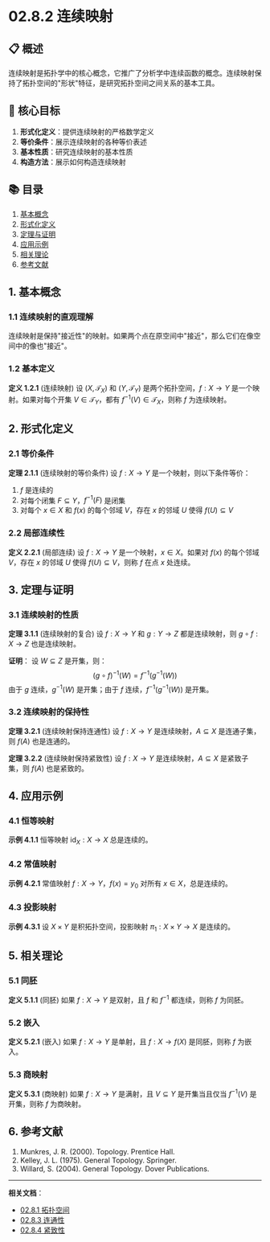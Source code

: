 # 02.8.2 连续映射

## 📋 概述

连续映射是拓扑学中的核心概念，它推广了分析学中连续函数的概念。连续映射保持了拓扑空间的"形状"特征，是研究拓扑空间之间关系的基本工具。

## 🎯 核心目标

1. **形式化定义**：提供连续映射的严格数学定义
2. **等价条件**：展示连续映射的各种等价表述
3. **基本性质**：研究连续映射的基本性质
4. **构造方法**：展示如何构造连续映射

## 📚 目录

1. [基本概念](#1-基本概念)
2. [形式化定义](#2-形式化定义)
3. [定理与证明](#3-定理与证明)
4. [应用示例](#4-应用示例)
5. [相关理论](#5-相关理论)
6. [参考文献](#6-参考文献)

## 1. 基本概念

### 1.1 连续映射的直观理解

连续映射是保持"接近性"的映射。如果两个点在原空间中"接近"，那么它们在像空间中的像也"接近"。

### 1.2 基本定义

**定义 1.2.1** (连续映射)
设 $(X, \mathcal{T}_X)$ 和 $(Y, \mathcal{T}_Y)$ 是两个拓扑空间，$f: X \to Y$ 是一个映射。如果对每个开集 $V \in \mathcal{T}_Y$，都有 $f^{-1}(V) \in \mathcal{T}_X$，则称 $f$ 为连续映射。

## 2. 形式化定义

### 2.1 等价条件

**定理 2.1.1** (连续映射的等价条件)
设 $f: X \to Y$ 是一个映射，则以下条件等价：

1. $f$ 是连续的
2. 对每个闭集 $F \subseteq Y$，$f^{-1}(F)$ 是闭集
3. 对每个 $x \in X$ 和 $f(x)$ 的每个邻域 $V$，存在 $x$ 的邻域 $U$ 使得 $f(U) \subseteq V$

### 2.2 局部连续性

**定义 2.2.1** (局部连续)
设 $f: X \to Y$ 是一个映射，$x \in X$。如果对 $f(x)$ 的每个邻域 $V$，存在 $x$ 的邻域 $U$ 使得 $f(U) \subseteq V$，则称 $f$ 在点 $x$ 处连续。

## 3. 定理与证明

### 3.1 连续映射的性质

**定理 3.1.1** (连续映射的复合)
设 $f: X \to Y$ 和 $g: Y \to Z$ 都是连续映射，则 $g \circ f: X \to Z$ 也是连续映射。

**证明**：
设 $W \subseteq Z$ 是开集，则：
$$(g \circ f)^{-1}(W) = f^{-1}(g^{-1}(W))$$
由于 $g$ 连续，$g^{-1}(W)$ 是开集；由于 $f$ 连续，$f^{-1}(g^{-1}(W))$ 是开集。

### 3.2 连续映射的保持性

**定理 3.2.1** (连续映射保持连通性)
设 $f: X \to Y$ 是连续映射，$A \subseteq X$ 是连通子集，则 $f(A)$ 也是连通的。

**定理 3.2.2** (连续映射保持紧致性)
设 $f: X \to Y$ 是连续映射，$A \subseteq X$ 是紧致子集，则 $f(A)$ 也是紧致的。

## 4. 应用示例

### 4.1 恒等映射

**示例 4.1.1**
恒等映射 $\text{id}_X: X \to X$ 总是连续的。

### 4.2 常值映射

**示例 4.2.1**
常值映射 $f: X \to Y$，$f(x) = y_0$ 对所有 $x \in X$，总是连续的。

### 4.3 投影映射

**示例 4.3.1**
设 $X \times Y$ 是积拓扑空间，投影映射 $\pi_1: X \times Y \to X$ 是连续的。

## 5. 相关理论

### 5.1 同胚

**定义 5.1.1** (同胚)
如果 $f: X \to Y$ 是双射，且 $f$ 和 $f^{-1}$ 都连续，则称 $f$ 为同胚。

### 5.2 嵌入

**定义 5.2.1** (嵌入)
如果 $f: X \to Y$ 是单射，且 $f: X \to f(X)$ 是同胚，则称 $f$ 为嵌入。

### 5.3 商映射

**定义 5.3.1** (商映射)
如果 $f: X \to Y$ 是满射，且 $V \subseteq Y$ 是开集当且仅当 $f^{-1}(V)$ 是开集，则称 $f$ 为商映射。

## 6. 参考文献

1. Munkres, J. R. (2000). Topology. Prentice Hall.
2. Kelley, J. L. (1975). General Topology. Springer.
3. Willard, S. (2004). General Topology. Dover Publications.

---

**相关文档**：

- [02.8.1 拓扑空间](../02_Mathematical_Foundation/02.8.1_拓扑空间.md)
- [02.8.3 连通性](../02_Mathematical_Foundation/02.8.3_连通性.md)
- [02.8.4 紧致性](../02_Mathematical_Foundation/02.8.4_紧致性.md)
